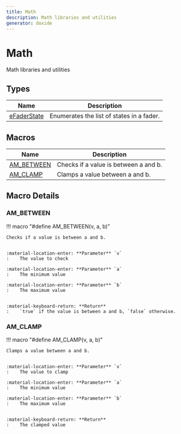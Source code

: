 ```yaml
---
title: Math
description: Math libraries and utilities
generator: doxide
---
```



# Math

Math libraries and utilities

## Types

| Name | Description |
| ---- | ----------- |
| [eFaderState](eFaderState/index.md) | Enumerates the list of states in a fader. |

## Macros

| Name | Description |
| ---- | ----------- |
| [AM_BETWEEN](#AM_BETWEEN) | Checks if a value is between a and b. |
| [AM_CLAMP](#AM_CLAMP) | Clamps a value between a and b. |

## Macro Details

### AM_BETWEEN<a name="AM_BETWEEN"></a>

!!! macro "#define AM_BETWEEN(v, a, b)"

    
    Checks if a value is between a and b.
    
    
    :material-location-enter: **Parameter** `v`
    :    The value to check
        
    :material-location-enter: **Parameter** `a`
    :    The minimum value
        
    :material-location-enter: **Parameter** `b`
    :    The maximum value
    
    
    :material-keyboard-return: **Return**
    :    `true` if the value is between a and b, `false` otherwise.
    
    
    
    

### AM_CLAMP<a name="AM_CLAMP"></a>

!!! macro "#define AM_CLAMP(v, a, b)"

    
    Clamps a value between a and b.
    
    
    :material-location-enter: **Parameter** `v`
    :    The value to clamp
        
    :material-location-enter: **Parameter** `a`
    :    The minimum value
        
    :material-location-enter: **Parameter** `b`
    :    The maximum value
    
    
    :material-keyboard-return: **Return**
    :    The clamped value
    
    
    
    

